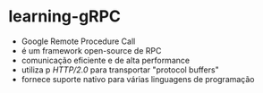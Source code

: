 # learning-gRPC

- Google Remote Procedure Call
- é um framework open-source de RPC
- comunicação eficiente e de alta performance
- utiliza p *HTTP/2.0* para transportar "protocol buffers"
- fornece suporte nativo para várias linguagens de programação


